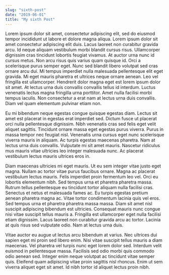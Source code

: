 ```yaml
---
slug: "sixth-post"
date: "2019-06-01"
title: "My sixth Post"
---
```


Lorem ipsum dolor sit amet, consectetur adipiscing elit, sed do eiusmod tempor incididunt ut labore et dolore magna aliqua. Lorem ipsum dolor sit amet consectetur adipiscing elit duis. Lacus laoreet non curabitur gravida arcu. Id neque aliquam vestibulum morbi blandit cursus risus. Ullamcorper dignissim cras tincidunt lobortis feugiat vivamus. At auctor urna nunc id cursus metus. Non arcu risus quis varius quam quisque id. Orci a scelerisque purus semper eget. Nunc sed blandit libero volutpat sed cras ornare arcu dui. Mi tempus imperdiet nulla malesuada pellentesque elit eget gravida. Mi eget mauris pharetra et ultrices neque ornare aenean. Leo vel fringilla est ullamcorper. Hendrerit dolor magna eget est lorem ipsum dolor sit amet. At lectus urna duis convallis convallis tellus id interdum. Luctus venenatis lectus magna fringilla urna porttitor. Amet nulla facilisi morbi tempus iaculis. Non consectetur a erat nam at lectus urna duis convallis. Diam vel quam elementum pulvinar etiam non.

Eu mi bibendum neque egestas congue quisque egestas diam. Lectus sit amet est placerat in egestas erat imperdiet sed. Dictum fusce ut placerat orci nulla pellentesque dignissim. Nibh venenatis cras sed felis eget velit aliquet sagittis. Tincidunt ornare massa eget egestas purus viverra. Purus in massa tempor nec feugiat nisl. Venenatis urna cursus eget nunc scelerisque viverra mauris in aliquam. Ac turpis egestas maecenas pharetra. Nam at lectus urna duis convallis. Vulputate mi sit amet mauris. Nascetur ridiculus mus mauris vitae ultricies leo integer malesuada nunc. Ac placerat vestibulum lectus mauris ultrices eros in.

Diam maecenas ultricies mi eget mauris. Ut eu sem integer vitae justo eget magna. Nullam ac tortor vitae purus faucibus ornare. Magna ac placerat vestibulum lectus mauris. Felis imperdiet proin fermentum leo vel. Orci eu lobortis elementum nibh. Sed tempus urna et pharetra pharetra massa. Rutrum tellus pellentesque eu tincidunt tortor aliquam nulla facilisi cras. Senectus et netus et malesuada fames ac. Eu turpis egestas pretium aenean pharetra magna ac. Vitae tortor condimentum lacinia quis vel eros. Sed tempus urna et pharetra pharetra massa massa. Diam sit amet nisl suscipit adipiscing bibendum est ultricies. Consequat mauris nunc congue nisi vitae suscipit tellus mauris a. Fringilla est ullamcorper eget nulla facilisi etiam dignissim. Lacus laoreet non curabitur gravida arcu ac tortor. Lacinia at quis risus sed vulputate odio. Nam at lectus urna duis.

Vitae auctor eu augue ut lectus arcu bibendum at varius. Nec ultrices dui sapien eget mi proin sed libero enim. Nisi vitae suscipit tellus mauris a diam maecenas. Vel pharetra vel turpis nunc eget lorem dolor sed. Interdum velit euismod in pellentesque massa. Facilisis sed odio morbi quis commodo odio aenean sed. Integer enim neque volutpat ac tincidunt vitae semper quis. Eleifend quam adipiscing vitae proin sagittis nisl rhoncus. Enim ut sem viverra aliquet eget sit amet. Id nibh tortor id aliquet lectus proin nibh.
